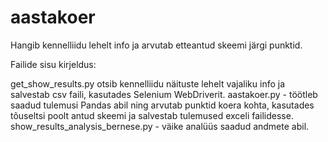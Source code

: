 # aastakoer
Hangib kennelliidu lehelt info ja arvutab etteantud skeemi järgi punktid.

Failide sisu kirjeldus:

get_show_results.py otsib kennelliidu näituste lehelt vajaliku info ja salvestab csv faili, kasutades Selenium WebDriverit.
aastakoer.py - töötleb saadud tulemusi Pandas abil ning arvutab punktid koera kohta, kasutades tõuseltsi poolt antud skeemi ja salvestab tulemused exceli failidesse.
show_results_analysis_bernese.py - väike analüüs saadud andmete abil.

